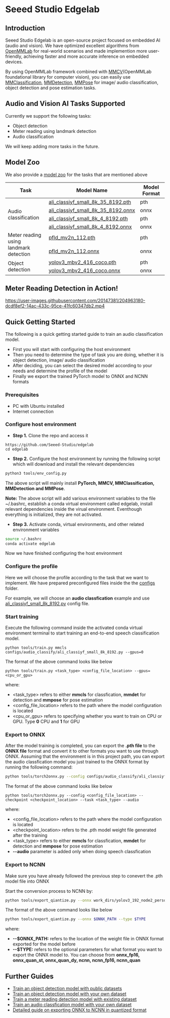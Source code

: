# Seeed Studio Edgelab

## Introduction

Seeed Studio Edgelab is an open-source project focused on embedded AI (audio and vision). We have optimized excellent algorithms from [OpenMMLab](https://github.com/open-mmlab) for real-world scenarios and made implemention more user-friendly, achieving faster and more accurate inference on embedded devices.

By using OpenMMLab framework combined with [MMCV](https://github.com/open-mmlab/mmcv)(OpenMMLab foundational library for computer vision), you can easily use [MMClassification](https://github.com/open-mmlab/mmclassification), [MMDetection](https://github.com/open-mmlab/mmdetection), [MMPose](https://github.com/open-mmlab/mmpose) for image/ audio classification, object detection and pose estimation tasks.

## Audio and Vision AI Tasks Supported

Currently we support the following tasks:

- Object detection 
- Meter reading using landmark detection
- Audio classification

We will keep adding more tasks in the future.

## Model Zoo

We also provide a [model zoo](https://github.com/Seeed-Studio/Edgelab/releases/tag/model_zoo) for the tasks that are mentioned above

<table>
<thead>
  <tr>
    <th>Task</th>
    <th>Model Name</th>
    <th>Model Format</th>
  </tr>
</thead>
<tbody>
  <tr>
    <td rowspan="4">Audio classification</td>
    <td><a href="https://github.com/Seeed-Studio/Edgelab/releases/download/model_zoo/ali_classiyf_small_8k_35_8192.pth">ali_classiyf_small_8k_35_8192.pth</a></td>
    <td>pth</td>
  </tr>
  <tr>
    <td><a href="https://github.com/Seeed-Studio/Edgelab/releases/download/model_zoo/ali_classiyf_small_8k_35_8192.onnx">ali_classiyf_small_8k_35_8192.onnx</a></td>
    <td>onnx</td>
  </tr>
  <tr>
    <td><a href="https://github.com/Seeed-Studio/Edgelab/releases/download/model_zoo/ali_classiyf_small_8k_4_8192.pth">ali_classiyf_small_8k_4_8192.pth</a></td>
    <td>pth</td>
  </tr>
  <tr>
    <td><a href="https://github.com/Seeed-Studio/Edgelab/releases/download/model_zoo/ali_classiyf_small_8k_4_8192.onnx">ali_classiyf_small_8k_4_8192.onnx</a></td>
    <td>onnx</td>
  </tr>
  <tr>
    <td rowspan="2">Meter reading using <br>landmark detection</td>
    <td><a href="https://github.com/Seeed-Studio/Edgelab/releases/download/model_zoo/pfld_mv2n_112.pth">pfld_mv2n_112.pth</a></td>
    <td>pth</td>
  </tr>
  <tr>
    <td><a href="https://github.com/Seeed-Studio/Edgelab/releases/download/model_zoo/pfld_mv2n_112.onnx">pfld_mv2n_112.onnx</a></td>
    <td>onnx</td>
  </tr>
  <tr>
    <td rowspan="2">Object detection</td>
    <td><a href="https://github.com/Seeed-Studio/Edgelab/releases/download/model_zoo/yolov3_mbv2_416_coco.pth">yolov3_mbv2_416_coco.pth</a></td>
    <td>pth</td>
  </tr>
  <tr>
    <td><a href="https://github.com/Seeed-Studio/Edgelab/releases/download/model_zoo/yolov3_mbv2_416_coco.onnx">yolov3_mbv2_416_coco.onnx</a></td>
    <td>onnx</td>
  </tr>
</tbody>
</table>

## Meter Reading Detection in Action!

https://user-images.githubusercontent.com/20147381/204963180-dcdf8ef2-14ac-433c-95ce-41fc60347db2.mp4

## Quick Getting Started 

The following is a quick getting started guide to train an audio classification model.

- First you will start with configuring the host environment 
- Then you need to determine the type of task you are doing, whether it is object detection, image/ audio classification
- After deciding, you can select the desired model according to your needs and determine the profile of the model
- Finally we export the trained PyTorch model to ONNX and NCNN formats  

### Prerequisites 

- PC with Ubuntu installed 
- Internet connection

### Configure host environment 

- **Step 1.** Clone the repo and access it

```
https://github.com/Seeed-Studio/edgelab
cd edgelab
```

- **Step 2.** Configure the host environment by running the following script which will download and install the relevant dependencies 

```sh
python3 tools/env_config.py
```

The above script will mainly install **PyTorch, MMCV, MMClassification, MMDetection and MMPose**.

**Note:** The above script will add various environment variables to the file ~/.bashrc, establish a conda virtual environment called edgelab, install relevant dependencies inside the virual environment. Eventhough everything is initialized, they are not activated.

- **Step 3.** Activate conda, virtual environments, and other related environment variables

```sh
source ~/.bashrc
conda activate edgelab
```

Now we have finished configuring the host environment 

### Configure the profile

Here we will choose the profile according to the task that we want to implement. We have prepared preconfigured files inside the the [configs](https://github.com/Seeed-Studio/edgelab/tree/master/configs) folder.

For example, we will choose an **audio classfication** example and use [ali_classiyf_small_8k_8192.py](https://github.com/Seeed-Studio/Edgelab/blob/master/configs/audio_classify/ali_classiyf_small_8k_8192.py) config file.

### Start training 

Execute the following command inside the activated conda virtual environment terminal to start training an end-to-end speech classification model.

```
python tools/train.py mmcls configs/audio_classify/ali_classiyf_small_8k_8192.py --gpus=0
```

The format of the above command looks like below

```
python tools/train.py <task_type> <config_file_location> --gpus=<cpu_or_gpu>
```

where:

- <task_type> refers to either **mmcls** for classfication, **mmdet** for detection and **mmpose** for pose estimation
- <config_file_location> refers to the path where the model configuration is located 
- <cpu_or_gpu> refers to specifying whether you want to train on CPU or GPU. Type **0** CPU and **1** for GPU

### Export to ONNX 

After the model training is completed, you can export the **.pth file** to the **ONNX file** format and convert it to other formats you want to use through ONNX. Assuming that the environment is in this project path, you can export the audio classfication model you just trained to the ONNX format by running the following command:

```sh
python tools/torch2onnx.py --config configs/audio_classify/ali_classiyf_small_8k_8192.py --checkpoint work_dirs/yolov3_192_node2_person/exp1/latest.pth --task mmcls --audio
```

The format of the above command looks like below

```
python tools/torch2onnx.py --config <config_file_location> --checkpoint <checkpoint_location> --task <task_type> --audio
```

where:

- <config_file_location> refers to the path where the model configuration is located 
- <checkpoint_location> refers to the .pth  model weight file generated after the training
- <task_type> refers to either **mmcls** for classfication, **mmdet** for detection and **mmpose** for pose estimation
- **--audio** parameter is added only when doing speech classfication

### Export to NCNN

Make sure you have already followed the previous step to conevert the .pth model file into ONNX 

Start the conversion process to NCNN by:

```sh
python tools/export_qiantize.py --onnx work_dirs/yolov3_192_node2_person/exp1 --type ncnn
```

The format of the above command looks like below

```sh
python tools/export_qiantize.py --onnx $ONNX_PATH --type $TYPE
```

where:

- **--$ONNX_PATH:** refers to the location of the weight file in ONNX format exported for the model before
- **--$TYPE:** refers to the optional parameters for what format you want to export the ONNX model to. You can choose from **onnx_fp16, onnx_quan_st, onnx_quan_dy, ncnn, ncnn_fp16, ncnn_quan**

## Further Guides 

- [Train an object detection model with public datasets](https://github.com/Seeed-Studio/Edgelab/blob/master/docs/Object-detection-public-dataset.md)
- [Train an object detection model with your own dataset](https://github.com/Seeed-Studio/Edgelab/blob/master/docs/Object-detection-own-dataset.md)
- [Train a meter reading detection model with existing dataset](https://github.com/Seeed-Studio/Edgelab/blob/master/docs/Meter-reading-detection-existing-dataset.md)
- [Train an audio classfication model with your own dataset]()
- [Detailed guide on exporting ONNX to NCNN in quantized format]()
